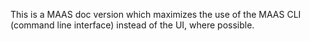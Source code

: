 This is a MAAS doc version which maximizes the use of the MAAS CLI (command line interface) instead of the UI, where possible.